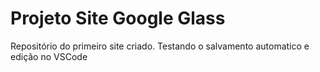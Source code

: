 # Projeto Site Google Glass
 Repositório do primeiro site criado.
Testando o salvamento automatico e edição no VSCode